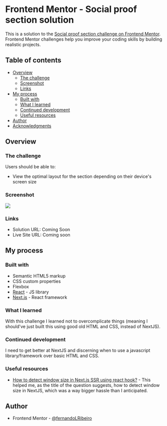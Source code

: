 # Frontend Mentor - Social proof section solution

This is a solution to the [Social proof section challenge on Frontend Mentor](https://www.frontendmentor.io/challenges/social-proof-section-6e0qTv_bA). Frontend Mentor challenges help you improve your coding skills by building realistic projects.

## Table of contents

- [Overview](#overview)
  - [The challenge](#the-challenge)
  - [Screenshot](#screenshot)
  - [Links](#links)
- [My process](#my-process)
  - [Built with](#built-with)
  - [What I learned](#what-i-learned)
  - [Continued development](#continued-development)
  - [Useful resources](#useful-resources)
- [Author](#author)
- [Acknowledgments](#acknowledgments)

## Overview

### The challenge

Users should be able to:

- View the optimal layout for the section depending on their device's screen size

### Screenshot

![](./screenshot.jpg)

### Links

- Solution URL: Coming Soon
- Live Site URL: Coming soon

## My process

### Built with

- Semantic HTML5 markup
- CSS custom properties
- Flexbox
- [React](https://reactjs.org/) - JS library
- [Next.js](https://nextjs.org/) - React framework

### What I learned

With this challenge I learned not to overcomplicate things (meaning I should've just built this using good old HTML and CSS, instead of NextJS).

### Continued development

I need to get better at NextJS and discerning when to use a javascript library/framework over basic HTML and CSS.

### Useful resources

- [How to detect window size in Next.js SSR using react hook?](https://stackoverflow.com/questions/63406435/how-to-detect-window-size-in-next-js-ssr-using-react-hook) - This helped me, as the title of the question suggests, how to detect window size in NextJS, which was a way bigger hassle than I anticipated.

## Author

- Frontend Mentor - [@fernandoLRibeiro](https://www.frontendmentor.io/profile/fernandoLRibeiro)

